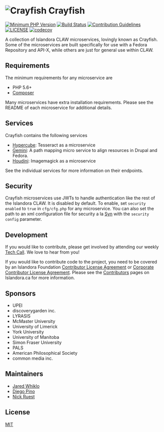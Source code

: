 # ![Crayfish](https://cloud.githubusercontent.com/assets/2371345/15409657/2dfb463a-1dec-11e6-9089-06df94ef3f37.png) Crayfish

[![Minimum PHP Version](https://img.shields.io/badge/php-%3E%3D%205.6-8892BF.svg?style=flat-square)](https://php.net/)
[![Build Status](https://travis-ci.org/Islandora-CLAW/Crayfish.svg?branch=master)](https://travis-ci.org/Islandora-CLAW/Crayfish)
[![Contribution Guidelines](http://img.shields.io/badge/CONTRIBUTING-Guidelines-blue.svg)](./CONTRIBUTING.md)
[![LICENSE](https://img.shields.io/badge/license-MIT-blue.svg?style=flat-square)](./LICENSE)
[![codecov](https://codecov.io/gh/Islandora-CLAW/Crayfish/branch/master/graph/badge.svg)](https://codecov.io/gh/Islandora-CLAW/Crayfish)

A collection of Islandora CLAW microservices, lovingly known as Crayfish.  Some of the microservices are built specifically for use with a Fedora Repository and API-X, while others are just for general use within CLAW.

## Requirements

The minimum requirements for any microservice are

* PHP 5.6+
* [Composer](https://getcomposer.org/)

Many microservices have extra installation requirements.  Please see the README of each microservice for additional details.

## Services

Crayfish contains the following services

* [Hypercube](./Hypercube): Tesseract as a microservice
* [Gemini](./Gemini): A path mapping micro service to align resources in Drupal and Fedora.
* [Houdini](./Houdini): Imagemagick as a microservice

See the individual services for more information on their endpoints.

## Security

Crayfish microservices use JWTs to handle authentication like the rest of the Islandora CLAW.
It is disabled by default. To enable, set `security enabled` to `true` in `cfg/cfg.php` for any microservice.
You can also set the path to an xml configuration file for security a la [Syn][9] with the `security config` parameter.

## Development

If you would like to contribute, please get involved by attending our weekly 
[Tech Call][5]. We love to hear from you!

If you would like to contribute code to the project, you need to be covered by 
an Islandora Foundation [Contributor License Agreement][6] or 
[Corporate Contributor License Agreement][7]. Please see the 
[Contributors][8] pages on Islandora.ca for more information.

## Sponsors

* UPEI
* discoverygarden inc.
* LYRASIS
* McMaster University
* University of Limerick
* York University
* University of Manitoba
* Simon Fraser University
* PALS
* American Philosophical Society
* common media inc.

## Maintainers

* [Jared Whiklo](https://github.com/whikloj)
* [Diego Pino](https://github.com/diegopino)
* [Nick Ruest](https://github.com/ruebot)

## License

[MIT](https://opensource.org/licenses/MIT)

[5]: https://github.com/Islandora-CLAW/CLAW/wiki
[6]: http://islandora.ca/sites/default/files/islandora_cla.pdf
[7]: http://islandora.ca/sites/default/files/islandora_ccla.pdf
[8]: http://islandora.ca/resources/contributors
[9]: https://github.com/Islandora-CLAW/Syn/blob/master/conf/syn-settings.example.xml
